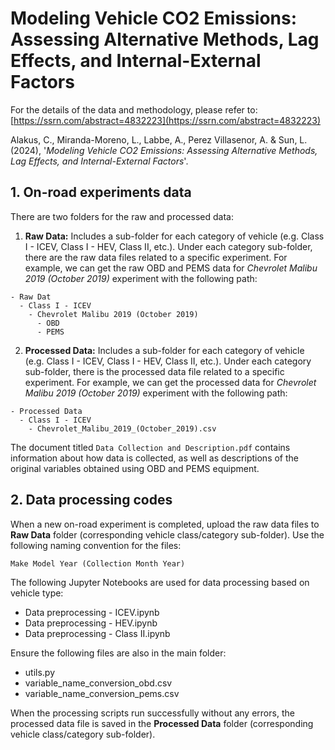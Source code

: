 # Modeling Vehicle CO2 Emissions: Assessing Alternative Methods, Lag Effects, and Internal-External Factors

For the details of the data and methodology, please refer to: [https://ssrn.com/abstract=4832223](https://ssrn.com/abstract=4832223)

Alakus, C., Miranda-Moreno, L., Labbe, A., Perez Villasenor, A. & Sun, L. (2024), '*Modeling Vehicle CO2 Emissions: Assessing Alternative Methods, Lag Effects, and Internal-External Factors*'.
 
## 1. On-road experiments data

There are two folders for the raw and processed data:

1. **Raw Data:** Includes a sub-folder for each category of vehicle (e.g. Class I - ICEV, Class I - HEV, Class II, etc.). Under each category sub-folder, there are the raw data files related to a specific experiment. For example, we can get the raw OBD and PEMS data for *Chevrolet Malibu 2019 (October 2019)* experiment with the following path:

```
- Raw Dat
  - Class I - ICEV
    - Chevrolet Malibu 2019 (October 2019)
      - OBD
      - PEMS
```
    
2. **Processed Data:** Includes a sub-folder for each category of vehicle (e.g. Class I - ICEV, Class I - HEV, Class II, etc.). Under each category sub-folder, there is the processed data file related to a specific experiment. For example, we can get the processed data for *Chevrolet Malibu 2019 (October 2019)* experiment with the following path:

```
- Processed Data
  - Class I - ICEV
    - Chevrolet_Malibu_2019_(October_2019).csv
```

The document titled `Data Collection and Description.pdf` contains information about how data is collected, as well as descriptions of the original variables obtained using OBD and PEMS equipment.

## 2. Data processing codes

When a new on-road experiment is completed, upload the raw data files to **Raw Data** folder (corresponding vehicle class/category sub-folder). Use the following naming convention for the files:

`Make Model Year (Collection Month Year)`

The following Jupyter Notebooks are used for data processing based on vehicle type:

- Data preprocessing - ICEV.ipynb
- Data preprocessing - HEV.ipynb
- Data preprocessing - Class II.ipynb

Ensure the following files are also in the main folder:

- utils.py
- variable_name_conversion_obd.csv
- variable_name_conversion_pems.csv

When the processing scripts run successfully without any errors, the processed data file is saved in the **Processed Data** folder (corresponding vehicle class/category sub-folder).
